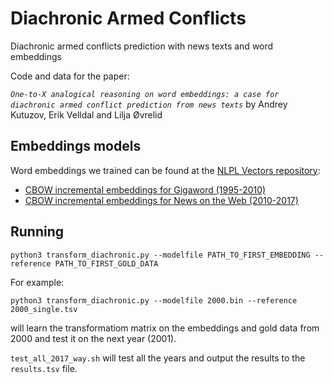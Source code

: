 # Diachronic Armed Conflicts
Diachronic armed conflicts prediction with news texts and word embeddings

Code and data for the paper:

*`One-to-X analogical reasoning on word embeddings: a case for diachronic armed conflict prediction from news texts`*
by Andrey Kutuzov, Erik Velldal and Lilja Øvrelid

## Embeddings models
Word embeddings we trained can be found at the [NLPL Vectors repository](http://vectors.nlpl.eu/repository/):
- [CBOW incremental embeddings for Gigaword (1995-2010)](http://vectors.nlpl.eu/repository/11/191.zip)
- [CBOW incremental embeddings for News on the Web (2010-2017)](http://vectors.nlpl.eu/repository/11/192.zip)

## Running
`python3 transform_diachronic.py --modelfile PATH_TO_FIRST_EMBEDDING --reference PATH_TO_FIRST_GOLD_DATA`

For example:

`python3 transform_diachronic.py --modelfile 2000.bin --reference 2000_single.tsv`

will learn the transformatiom matrix on the embeddings and gold data from 2000 and test it on the next year (2001).

`test_all_2017_way.sh` will test all the years and output the results to the `results.tsv` file.
